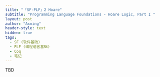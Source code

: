 ```yaml
---
title: "「SF-PLF」2 Hoare"
subtitle: "Programming Language Foundations - Hoare Logic, Part I "
layout: post
author: "Axming"
header-style: text
hidden: true
tags:
  - SF (软件基础)
  - PLF (编程语言基础)
  - Coq
  - 笔记
---
```


TBD
